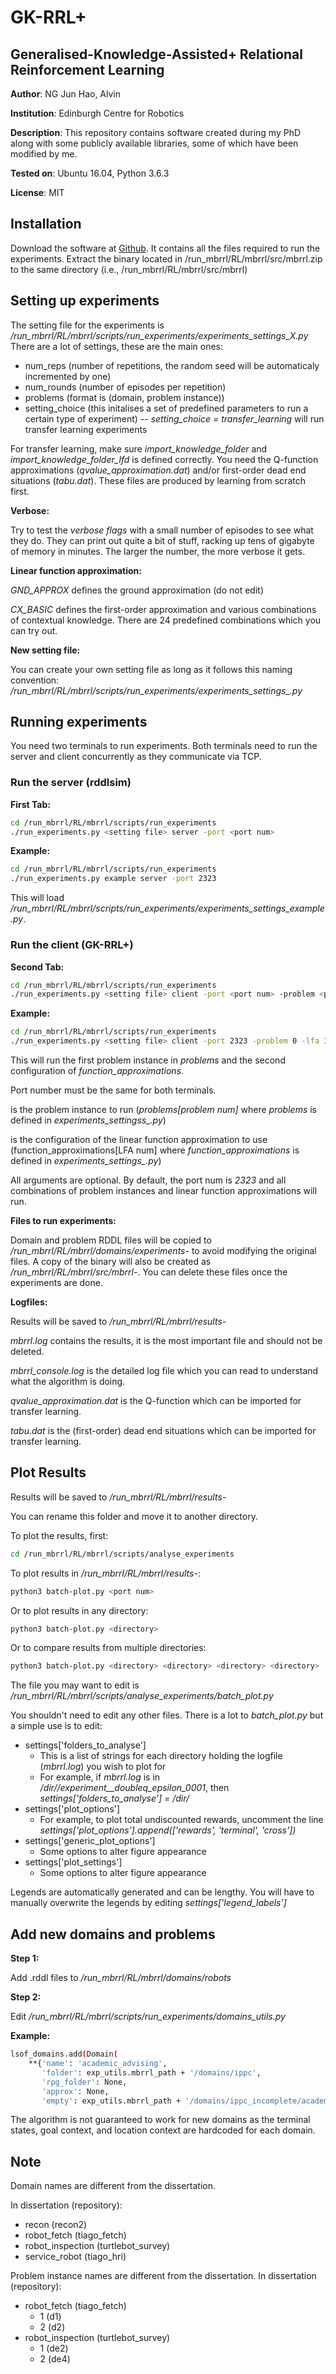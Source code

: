 # GK-RRL+
## Generalised-Knowledge-Assisted+ Relational Reinforcement Learning 

**Author**: NG Jun Hao, Alvin

**Institution**: Edinburgh Centre for Robotics

**Description**: This repository contains software created during my PhD along with some publicly available libraries, some of which have been modified by me.

**Tested on**: Ubuntu 16.04, Python 3.6.3

**License**: MIT

## Installation
Download the software at [Github](https://github.com/njunhao/GKRRL). It contains all the files required to run the experiments. Extract the binary located in /run_mbrrl/RL/mbrrl/src/mbrrl.zip to the same directory (i.e., /run_mbrrl/RL/mbrrl/src/mbrrl)

## Setting up experiments
The setting file for the experiments is */run_mbrrl/RL/mbrrl/scripts/run_experiments/experiments_settings_X.py*
There are a lot of settings, these are the main ones:
- num_reps (number of repetitions, the random seed will be automaticaly incremented by one)
- num_rounds (number of episodes per repetition)
- problems (format is (domain, problem instance))
- setting_choice (this initalises a set of predefined parameters to run a certain type of experiment)
-- *setting_choice = transfer_learning* will run transfer learning experiments

For transfer learning, make sure *import_knowledge_folder* and *import_knowledge_folder_lfd* is defined correctly. You need the Q-function approximations (*qvalue_approximation.dat*) and/or first-order dead end situations (*tabu.dat*). These files are produced by learning from scratch first.

**Verbose:**

Try to test the *verbose flags* with a small number of episodes to see what they do. They can print out quite a bit of stuff, racking up tens of gigabyte of memory in minutes. The larger the number, the more verbose it gets.

**Linear function approximation:**

*GND_APPROX* defines the ground approximation (do not edit)

*CX_BASIC* defines the first-order approximation and various combinations of contextual knowledge. There are 24 predefined combinations which you can try out.

**New setting file:**

You can create your own setting file as long as it follows this naming convention: */run_mbrrl/RL/mbrrl/scripts/run_experiments/experiments_settings_<setting file>.py*



## Running experiments
You need two terminals to run experiments. Both terminals need to run the server and client concurrently as they communicate via TCP.

### Run the server (rddlsim)
**First Tab:**

```sh
cd /run_mbrrl/RL/mbrrl/scripts/run_experiments
./run_experiments.py <setting file> server -port <port num>
```

**Example:**

```sh
cd /run_mbrrl/RL/mbrrl/scripts/run_experiments
./run_experiments.py example server -port 2323
```

This will load */run_mbrrl/RL/mbrrl/scripts/run_experiments/experiments_settings_example.py*.


### Run the client (GK-RRL+)

**Second Tab:**

```sh
cd /run_mbrrl/RL/mbrrl/scripts/run_experiments
./run_experiments.py <setting file> client -port <port num> -problem <problem num> -lfa <LFA num>
```

**Example:**
```sh
cd /run_mbrrl/RL/mbrrl/scripts/run_experiments
./run_experiments.py <setting file> client -port 2323 -problem 0 -lfa 1
```

This will run the first problem instance in *problems* and the second configuration of *function_approximations*.

Port number must be the same for both terminals.

*<problem num>* is the problem instance to run (*problems[problem num]* where *problems* is defined in *experiments_settingss_<setting file>.py*)

*<LFA num>* is the configuration of the linear function approximation to use (function_approximations[LFA num] where *function_approximations* is defined in *experiments_settings_<setting file>.py*)

All arguments are optional. By default, the port num is *2323* and all combinations of problem instances and linear function approximations will run.

**Files to run experiments:**

Domain and problem RDDL files will be copied to */run_mbrrl/RL/mbrrl/domains/experiments-<port num>* to avoid modifying the original files. A copy of the binary will also be created as */run_mbrrl/RL/mbrrl/src/mbrrl-<port num>*. You can delete these files once the experiments are done.


**Logfiles:**

Results will be saved to */run_mbrrl/RL/mbrrl/results-<port num>*

*mbrrl.log* contains the results, it is the most important file and should not be deleted.

*mbrrl_console.log* is the detailed log file which you can read to understand what the algorithm is doing.

*qvalue_approximation.dat* is the Q-function which can be imported for transfer learning.

*tabu.dat* is the (first-order) dead end situations which can be imported for transfer learning.


## Plot Results
Results will be saved to */run_mbrrl/RL/mbrrl/results-<port num>*

You can rename this folder and move it to another directory. 

To plot the results, first:
```sh
cd /run_mbrrl/RL/mbrrl/scripts/analyse_experiments
```

To plot results in */run_mbrrl/RL/mbrrl/results-<port num>*:
```sh
python3 batch-plot.py <port num>
```

Or to plot results in any directory:
```sh
python3 batch-plot.py <directory>
```

Or to compare results from multiple directories:
```sh
python3 batch-plot.py <directory> <directory> <directory> <directory>
```

The file you may want to edit is */run_mbrrl/RL/mbrrl/scripts/analyse_experiments/batch_plot.py*

You shouldn't need to edit any other files. There is a lot to *batch_plot.py* but a simple use is to edit:

- settings['folders_to_analyse']
    - This is a list of strings for each directory holding the logfile (*mbrrl.log*) you wish to plot for
    - For example, if *mbrrl.log* is in */dir/<domain>/experiment_<domain>_doubleq_epsilon_0001*, then *settings['folders_to_analyse'] = /dir/*
- settings['plot_options']
    - For example, to plot total undiscounted rewards, uncomment the line *settings['plot_options'].append(['rewards', 'terminal', 'cross'])*
- settings['generic_plot_options']
    - Some options to alter figure appearance
- settings['plot_settings']
    - Some options to alter figure appearance

Legends are automatically generated and can be lengthy. You will have to manually overwrite the legends by editing *settings['legend_labels']*


## Add new domains and problems

**Step 1:**

Add .rddl files to */run_mbrrl/RL/mbrrl/domains/robots*

**Step 2:**

Edit */run_mbrrl/RL/mbrrl/scripts/run_experiments/domains_utils.py*

**Example:**
```sh
lsof_domains.add(Domain(
    **{'name': 'academic_advising',
       'folder': exp_utils.mbrrl_path + '/domains/ippc',
       'rpg_folder': None,
       'approx': None,
       'empty': exp_utils.mbrrl_path + '/domains/ippc_incomplete/academic_advising_mdp_empty.rddl'}))
```

The algorithm is not guaranteed to work for new domains as the terminal states, goal context, and location context are hardcoded for each domain.


## Note

Domain names are different from the dissertation.

In dissertation (repository):
- recon                           (recon2)
- robot_fetch                     (tiago_fetch)
- robot_inspection                (turtlebot_survey)
- service_robot                   (tiago_hri)

Problem instance names are different from the dissertation.
In dissertation (repository):
- robot_fetch (tiago_fetch)
    - 1 (d1)
    - 2 (d2)
- robot_inspection (turtlebot_survey)
    - 1 (de2)
    - 2 (de4)